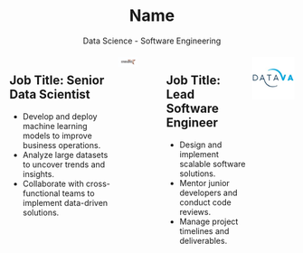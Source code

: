 <div align="center">
  <h1>Name</h1>
  <p>Data Science - Software Engineering</p>
</div>

<div style="display: flex; justify-content: center; margin-top: 20px;">
  <div style="width: 45%; text-align: left; margin-right: 5%; display: flex; align-items: flex-start;">
    <div>
      <h2>Job Title: Senior Data Scientist</h2>
      <ul style="list-style-type: disc;">
        <li>Develop and deploy machine learning models to improve business operations.</li>
        <li>Analyze large datasets to uncover trends and insights.</li>
        <li>Collaborate with cross-functional teams to implement data-driven solutions.</li>
      </ul>
    </div>
    <img src="Images/download.jpg" alt="Senior Data Scientist" style="max-width: 35px; margin-left: 10px;">
  </div>
  <div style="width: 45%; text-align: left; margin-left: 5%; display: flex; align-items: flex-start;">
    <div>
      <h2>Job Title: Lead Software Engineer</h2>
      <ul style="list-style-type: disc;">
        <li>Design and implement scalable software solutions.</li>
        <li>Mentor junior developers and conduct code reviews.</li>
        <li>Manage project timelines and deliverables.</li>
      </ul>
    </div>
    <img src="Images/datava_logo.jpg" alt="Lead Software Engineer" style="max-width: 75px; margin-left: 10px;">
  </div>
</div>
